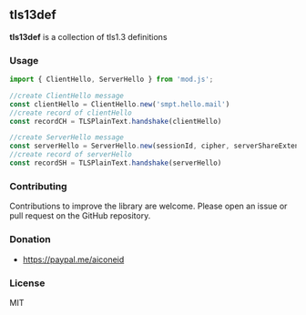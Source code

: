 ## tls13def

**tls13def** is a collection of tls1.3 definitions

### Usage

```javascript
import { ClientHello, ServerHello } from 'mod.js';

//create ClientHello message
const clientHello = ClientHello.new('smpt.hello.mail')
//create record of clientHello
const recordCH = TLSPlainText.handshake(clientHello)

//create ServerHello message
const serverHello = ServerHello.new(sessionId, cipher, serverShareExtension);
//create record of serverHello 
const recordSH = TLSPlainText.handshake(serverHello)

```

### Contributing

Contributions to improve the library are welcome. Please open an issue or pull request on the GitHub repository.

### Donation
- https://paypal.me/aiconeid 

### License
MIT

